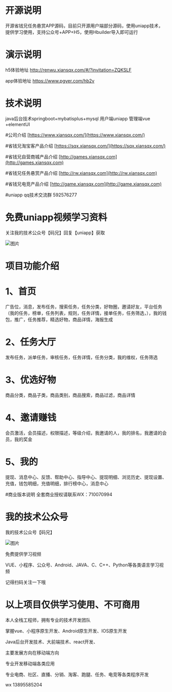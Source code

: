 # 开源说明
开源省钱兄任务悬赏APP源码，目前只开源用户端部分源码，使用uniapp技术，提供学习使用，支持公众号+APP+H5，使用Hbuilder导入即可运行

# 演示说明
h5体验地址
http://renwu.xiansqx.com/#/?invitation=ZQKSLF

app体验地址
https://www.pgyer.com/hb2v

# 技术说明
java后台技术springboot+mybatisplus+mysql 
用户端uniapp
管理端vue +elementUI

#公司介绍
[https://www.xiansqx.com/](https://www.xiansqx.com/)

#省钱兄淘宝客产品介绍
[https://sqx.xiansqx.com/](https://sqx.xiansqx.com/)

#省钱兄自营商城产品介绍
[http://games.xiansqx.com](http://games.xiansqx.com)

#省钱兄任务悬赏产品介绍
[http://rw.xiansqx.com](http://rw.xiansqx.com)

#省钱兄电竞产品介绍
[http://game.xiansqx.com](http://game.xiansqx.com)

#uniapp qq技术交流群
592576277

# 免费uniapp视频学习资料

关注我的技术公众号【码兄】回复【uniapp】获取 

![图片](https://www.gomyorder.cn/qrs.jpg)

# 项目功能介绍

# 1、首页

广告位，消息，发布任务，搜索任务，任务分类，好物圈，邀请好友，平台任务（我的任务，榜单，任务列表，规则，任务详情，接单任务，任务筛选，），我的钱包，推广，任务推荐，精选好物，商品详情，海报生成

# 2、任务大厅

发布任务，派单任务，审核任务，任务详情，任务分类，我的维权，任务筛选

# 3、优选好物
商品分类，商品子类，商品类别，商品搜索，商品过滤，商品详情

# 4、邀请赚钱
会员激活，会员描述，权限描述，等级介绍，我邀请的人，我的排名，我邀请的会员，我的奖金

# 5、我的

提现、消息中心、反馈、帮助中心、指导中心、提现明细、浏览历史、提现设置、充值，钱包明细，充值明细，排行榜中心，消息中心


#商业版本说明
全套商业授权请联系WX：710070994

# 我的技术公众号

我的技术公众号【码兄】

![图片](https://www.gomyorder.cn/qrs.jpg)

免费提供学习视频

VUE、小程序、公众号、Android、JAVA、C、C++、Python等各类语言学习视频

记得扫码关注一下哦

# 以上项目仅供学习使用、不可商用

本人全栈工程师，拥有专业的技术开发团队

掌握vue、小程序原生开发、Android原生开发、IOS原生开发

Java后台开发技术、大前端技术、react开发、

主要发展方向在移动端方向

专业开发移动端各类应用

专业电商、社区、直播、分销、淘客、跑腿、任务、电竞等各类程序开发

wx 13895585204



